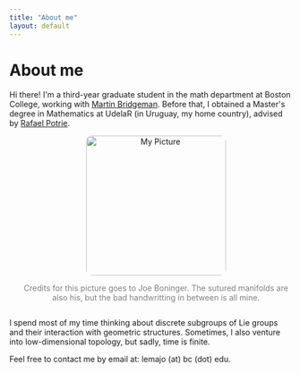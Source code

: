 ```yaml
---
title: "About me"
layout: default
---
```


# About me

Hi there! I'm a third-year graduate student in the math department at Boston College, working with [Martin Bridgeman](https://sites.google.com/bc.edu/martin-bridgeman/). Before that, I obtained a Master's degree in Mathematics at UdelaR (in Uruguay, my home country), advised by [Rafael Potrie](https://sites.google.com/view/rafaelpotrie/home).

<div style="display: flex; align-items: center;">
    <div style="flex: 1;">
    </div>
    <div style="margin-left: 20px; text-align: center;">
        <img src="images/Index.HEIC" alt="My Picture" style="width: 250px; border-radius: 10px;">
        <p style="font-size: 14px; color: gray;"> Credits for this picture goes to Joe Boninger. The sutured manifolds are also his, but the bad handwritting in between is all mine.</p>
    </div>
</div>

I spend most of my time thinking about discrete subgroups of Lie groups and their interaction with geometric structures. Sometimes, I also venture into low-dimensional topology, but sadly, time is finite.

Feel free to contact me by email at: lemajo (at) bc (dot) edu.

